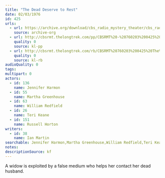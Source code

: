 ```yaml
---
title: "The Dead Deserve to Rest"
date: 02/03/1976
id: 425
urls: 
  - url: https://archive.org/download/cbs_radio_mystery_theater/cbs_radio_mystery_theater-0401-0450.zip/cbs_radio_mystery_theater-0401-0450%2Fcbsrmt_0425_the_dead_deserve_no_rest.mp3
    source: archive-org
  - url: http://cbsrmt.thelongtrek.com/pp/CBSRMT%20-%20760203%200425%20The%20Dead%20Deserve%20to%20Rest_pp.mp3
    quality: 0
    source: kl-pp
  - url: http://cbsrmt.thelongtrek.com/rb/CBSRMT%20760203%200425%20The%20Dead%20Deserve%20to%20Rest_wuwm%20recorded%206_22_76.mp3
    quality: 0
    source: kl-rb
audioQuality: 0
tags: 
multipart: 0
actors:  
  - id: 136
    name: Jennifer Harmon  
  - id: 55
    name: Martha Greenhouse  
  - id: 63
    name: William Redfield  
  - id: 26
    name: Teri Keane  
  - id: 151
    name: Russell Horton
writers:  
  - id: 38
    name: Ian Martin
searchable: Jennifer Harmon,Martha Greenhouse,William Redfield,Teri Keane,Russell Horton Ian Martin
notes: 
descriptionSource: kf
---
```

A widow is exploited by a false medium who helps her contact her dead husband.